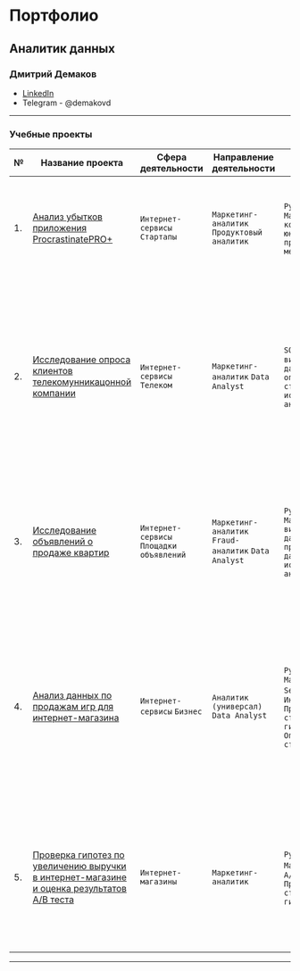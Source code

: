 # Портфолио  

## Аналитик данных   

### Дмитрий Демаков
- [LinkedIn](https://www.linkedin.com/in/дмитрий-демаков-565656)    
- Telegram - @demakovd
   
---   
   
### Учебные проекты  
   
|     **№**        |     **Название   проекта**      |     **Сфера   деятельности**             |     **Направление   деятельности**    |     **Инструменты,   навыки**         |     **Описание   проекта**     |
|------------------|--------------------------------------------------------------------------------------------------------------------------------------------------|-------------------------------------------------|------------------------------------------------------------------------------------|----------------------------------------------------------------------------------------------------------------------------------------------------------------------------------------------|------------------------------------------------------------------------------------------------------------------------------------------------------------------------------------------------------------------------------------------------------------------------|
|     1.           |     [Анализ убытков приложения ProcrastinatePRO+](https://github.com/halfnoob-halfpro/Portfolio/tree/main/procrastinate_bi)                                                           |     `Интернет-сервисы`    `Стартапы`     |     `Маркетинг-аналитик`    `Продуктовый аналитик`                                                                 |     `Python`    `Pandas`    `Matplotlib`    `когортный анализ`    `юнит-экономика`    `продуктовые метрики`                                                                                                                                                                         |     Задача для маркетингового аналитика развлекательного приложения Procrastinate Pro+. Несмотря на огромные вложения в рекламу, последние несколько месяцев компания терпит убытки. Ваша задача — разобраться в причинах и помочь компании выйти в плюс.                                                                   |
|     2.           |     [Исследование опроса клиентов телекомунникацонной компании](https://github.com/halfnoob-halfpro/Portfolio/tree/main/telecom_nps)                                                           |     `Интернет-сервисы`    `Телеком`     |     `Маркетинг-аналитик`    `Data Analyst`            |     `SQL`    `Tableau`    `визуализация данных`    `описательная статистика`    `исследовательский анализ данных`                                                                                                                                                                     |     Для телекоммуникационной компании определён текущий уровень потребительской лояльности на основе данных опроса выгруженных из базы SQLite. Подготовлен дашборд с результатами исследования, содержащий информацию о распределении участников опроса по возрасту и полу, распределении старых и новых пользователей, активности пользователей по городам, наиболее и наименее лояльных к сервису группах пользователей, клиентах-сторонниках и общем NPS среди всех опрошенных.                                                                 |
|     3.           |     [Исследование объявлений о продаже квартир](https://github.com/halfnoob-halfpro/Portfolio/tree/main/real_estate)                                                           |     `Интернет-сервисы`    `Площадки объявлений`     |     `Маркетинг-аналитик`    `Fraud-аналитик`     `Data Analyst`            |     `Python`    `Pandas`    `Matplotlib`    `визуализация данных`     `предобработка данных`    `исследовательский анализ данных`                                                                                                                                                                     |     На основе данных сервиса Яндекс.Недвижимость определена рыночная стоимость объектов недвижимости разного типа, типичные параметры квартир, в зависимости от удаленности от центра. Проведена предобработка данных. Добавлены новые данные. Построены гистограммы, боксплоты, диаграммы рассеивания.                                                                 |
|     4.           |     [Анализ данных по продажам игр для интернет-магазина](https://github.com/halfnoob-halfpro/Portfolio/tree/main/da_games)                                                           |     `Интернет-сервисы`    `Бизнес`   |  `Аналитик (универсал)` `Data Analyst`  |   `Python` `Pandas` `Matplotlib` `Seaborn` `Бизнес` `Интернет-сервисы` `Проверка статистических гипотез` `Описательная статистика`                                                                                                                                                                     |     Для интернет-магазина «Стримчик», который продаёт по всему миру компьютерные игры, необходимо выявить определяющие успешность игры закономерности. Это позволит сделать ставку на потенциально популярный продукт и спланировать рекламные кампании. Для исследования используются полученные из открытых источников исторические данные о продажах игр, оценки пользователей и экспертов, жанры и платформы (например, Xbox или PlayStation). |
|     5.           |     [Проверка гипотез по увеличению выручки в интернет-магазине и оценка результатов A/B теста](https://github.com/halfnoob-halfpro/Portfolio/tree/main/ab_test)                       |     `Интернет-магазины`   |  `Маркетинг-аналитик`  |   `Python` `Pandas` `Matplotlib` `SciPy` `A/B-тестирование` `Проверка статистических гипотез`                                                                                                                                                                     |     Сделана приоритизация гипотез по фреймворкам ICE и RICE. Проведён анализ результатов A/B-теста, построены графики кумулятивной выручки, среднего чека, конверсии по группам, а затем посчитана статистическая значимость различий конверсий и средних чеков по сырым и очищенным данным. На основании анализа было принято решение о нецелесообразности дальнейшего проведения теста. |

   
---    

